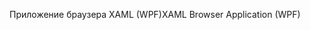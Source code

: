 <span data-ttu-id="06c63-101">Приложение браузера XAML (WPF)</span><span class="sxs-lookup"><span data-stu-id="06c63-101">XAML Browser Application (WPF)</span></span>